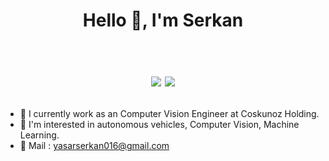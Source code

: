 <h1 align="center">Hello 👋, I'm Serkan <br /><br /> 

[![](https://img.shields.io/badge/linkedin-%230077B5.svg?&style=for-the-badge&logo=linkedin&logoColor=white)](https://www.linkedin.com/in/serkan-ya%C5%9Far-493640201)
[![](https://img.shields.io/badge/instagram-%23E4405F.svg?&style=for-the-badge&logo=instagram&logoColor=white)](https://www.instagram.com/serkanyasr/)

</h1>


- 🔭 I currently work as an Computer Vision Engineer at Coskunoz Holding.
- 🚒 I'm interested in autonomous vehicles, Computer Vision, Machine Learning. 
- 📝 Mail :   yasarserkan016@gmail.com
 

 
